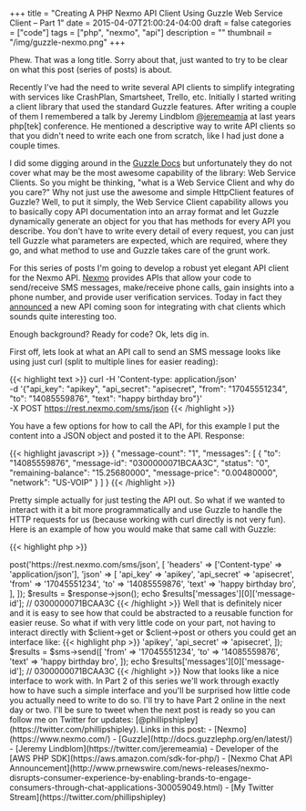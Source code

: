 +++
title = "Creating A PHP Nexmo API Client Using Guzzle Web Service Client – Part 1"
date = 2015-04-07T21:00:24-04:00
draft = false
categories = ["code"]
tags = ["php", "nexmo", "api"]
description = ""
thumbnail = "/img/guzzle-nexmo.png"
+++

Phew. That was a long title. Sorry about that, just wanted to try to be clear on what this post (series of posts) is about.

Recently I've had the need to write several API clients to simplify integrating with services like CrashPlan, Smartsheet, Trello, etc. Initially I started writing a client library that used the standard Guzzle features. After writing a couple of them I remembered a talk by Jeremy Lindblom [@jeremeamia](https://twitter.com/jeremeamia) at last years php[tek] conference. He mentioned a descriptive way to write API clients so that you didn't need to write each one from scratch, like I had just done a couple times.

I did some digging around in the [Guzzle Docs](http://docs.guzzlephp.org/en/latest/) but unfortunately they do not cover what may be the most awesome capability of the library: Web Service Clients. So you might be thinking, "what is a Web Service Client and why do you care?" Why not just use the awesome and simple HttpClient features of Guzzle? Well, to put it simply, the Web Service Client capability allows you to basically copy API documentation into an array format and let Guzzle dynamically generate an object for you that has methods for every API you describe. You don't have to write every detail of every request, you can just tell Guzzle what parameters are expected, which are required, where they go, and what method to use and Guzzle takes care of the grunt work.

For this series of posts I'm going to develop a robust yet elegant API client for the Nexmo API. [Nexmo](https://www.nexmo.com/) provides APIs that allow your code to send/receive SMS messages, make/receive phone calls, gain insights into a phone number, and provide user verification services. Today in fact they [announced](http://www.prnewswire.com/news-releases/nexmo-disrupts-consumer-experience-by-enabling-brands-to-engage-consumers-through-chat-applications-300059049.html) a new API coming soon for integrating with chat clients which sounds quite interesting too.

Enough background? Ready for code? Ok, lets dig in.

First off, lets look at what an API call to send an SMS message looks like using just curl (split to multiple lines for easier reading):

{{< highlight text >}}
curl -H 'Content-type: application/json' \
     -d '{"api_key": "apikey", "api_secret": "apisecret", "from": "17045551234", "to": "14085559876", "text": "happy birthday bro"}' \
     -X POST https://rest.nexmo.com/sms/json
{{< /highlight >}}

You have a few options for how to call the API, for this example I put the content into a JSON object and posted it to the API.
Response:

{{< highlight javascript >}}
{
  "message-count": "1",
  "messages": [
    {
      "to": "14085559876",
      "message-id": "0300000071BCAA3C",
      "status": "0",
      "remaining-balance": "15.25680000",
      "message-price": "0.00480000",
      "network": "US-VOIP"
    }
  ]
}
{{< /highlight >}}

Pretty simple actually for just testing the API out. So what if we wanted to interact with it a bit more programmatically and use Guzzle to handle the HTTP requests for us (because working with curl directly is not very fun). Here is an example of how you would make that same call with Guzzle:

{{< highlight php >}}
<?php
use GuzzleHttp\Client;

$client = new Client();
$response = $client->post('https://rest.nexmo.com/sms/json', [
    'headers' => ['Content-type' => 'application/json'],
    'json' => [
        'api_key' => 'apikey',
        'api_secret' => 'apisecret',
        'from' => '17045551234',
        'to' => '14085559876',
        'text' => 'happy birthday bro',
    ],
]);
$results = $response->json();
echo $results['messages'][0]['message-id'];
// 0300000071BCAA3C
{{< /highlight >}}

Well that is definitely nicer and it is easy to see how that could be abstracted to a reusable function for easier reuse. So what if with very little code on your part, not having to interact directly with $client->get or $client->post or others you could get an interface like:

{{< highlight php >}}
<?php
use Nexmo\Sms;

$sms = new Sms([
    'api_key' => 'apikey',
    'api_secret' => 'apisecret',
]);

$results = $sms->send([
    'from' => '17045551234',
    'to' => '14085559876',
    'text' => 'happy birthday bro',
]);

echo $results['messages'][0]['message-id'];
// 0300000071BCAA3C
{{< /highlight >}}

Now that looks like a nice interface to work with. In Part 2 of this series we'll work through exactly how to have such a simple interface and you'll be surprised how little code you actually need to write to do so. I'll try to have Part 2 online in the next day or two. I'll be sure to tweet when the next post is ready so you can follow me on Twitter for updates: [@phillipshipley](https://twitter.com/phillipshipley).

Links in this post:

 - [Nexmo](https://www.nexmo.com/)
 - [Guzzle](http://docs.guzzlephp.org/en/latest/)
 - [Jeremy Lindblom](https://twitter.com/jeremeamia) - Developer of the [AWS PHP SDK](https://aws.amazon.com/sdk-for-php/)
 - [Nexmo Chat API Announcement](http://www.prnewswire.com/news-releases/nexmo-disrupts-consumer-experience-by-enabling-brands-to-engage-consumers-through-chat-applications-300059049.html)
 - [My Twitter Stream](https://twitter.com/phillipshipley)
